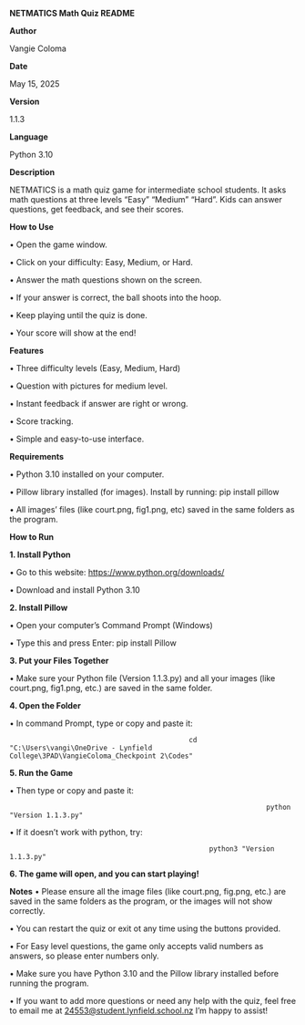 **NETMATICS Math Quiz README**

**Author**

Vangie Coloma

**Date**

May 15, 2025

**Version**

1.1.3

**Language**

Python 3.10


**Description**

NETMATICS is a math quiz game for intermediate school students. It asks math questions at three levels “Easy” “Medium” “Hard”. Kids can answer questions, get feedback, and see their scores. 


**How to Use**

•	Open the game window. 

•	Click on your difficulty: Easy, Medium, or Hard.

•	Answer the math questions shown on the screen.

•	If your answer is correct, the ball shoots into the hoop.

•	Keep playing until the quiz is done.

•	Your score will show at the end!

**Features**

•	Three difficulty levels (Easy, Medium, Hard)

•	Question with pictures for medium level.

•	Instant feedback if answer are right or wrong. 

•	Score tracking.

•	Simple and easy-to-use interface.

**Requirements**

•	Python 3.10 installed on your computer.

•	Pillow library installed (for images). Install by running: 
                                                             pip install pillow

•	All images’ files (like court.png, fig1.png, etc) saved in the same folders as the program.

**How to Run**

**1. Install Python**

•	Go to this website: https://www.python.org/downloads/

•	Download and install Python 3.10

**2. Install Pillow**

•	Open your computer’s Command Prompt (Windows)

•	Type this and press Enter:
                             pip install Pillow

**3. Put your Files Together**

•	Make sure your Python file (Version 1.1.3.py) and all your images (like court.png, fig1.png, etc.) are saved in the same folder.

**4. Open the Folder**

•	In command Prompt, type or copy and paste it:

                                                cd "C:\Users\vangi\OneDrive - Lynfield College\3PAD\VangieColoma_Checkpoint 2\Codes"


**5.  Run the Game**

•	Then type or copy and paste it:

                                                                   python "Version 1.1.3.py"
                                                                   
•	If it doesn’t work with python, try:

                                                     python3 "Version 1.1.3.py"
                                                     

**6. The game will open, and you can start playing!**





      







**Notes**
•	Please ensure all the image files (like court.png, fig.png, etc.) are saved in the same folders as the program, or the images will not show correctly.

•	You can restart the quiz or exit ot any time using the buttons provided.

•	For Easy level questions, the game only accepts valid numbers as answers, so please enter numbers only. 

•	Make sure you have Python 3.10 and the Pillow library installed before running the program. 

•	If you want to add more questions or need any help with the quiz, feel free to email me at 24553@student.lynfield.school.nz I’m happy to assist!

